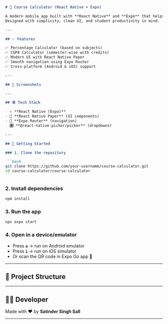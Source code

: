 ````markdown
# 📘 Course Calculator (React Native + Expo)

A modern mobile app built with **React Native** and **Expo** that helps students easily calculate their **Percentage** and **CGPA** semester-wise.  
Designed with simplicity, clean UI, and student productivity in mind.

---

## ✨ Features

✅ Percentage Calculator (based on subjects)  
✅ CGPA Calculator (semester-wise with credits)  
✅ Modern UI with React Native Paper  
✅ Smooth navigation using Expo Router  
✅ Cross-platform (Android & iOS) support

---

## 📸 Screenshots

---

## 🛠️ Tech Stack

- ⚛️ **React Native (Expo)**
- 🎨 **React Native Paper** (UI components)
- 🧭 **Expo Router** (navigation)
- 🎛️ **@react-native-picker/picker** (dropdowns)

---

## 🚀 Getting Started

### 1. Clone the repository

```bash
git clone https://github.com/your-username/course-calculator.git
cd course-calculator/course-calculator
```
````

### 2. Install dependencies

```bash
npm install
```

### 3. Run the app

```bash
npx expo start
```

### 4. Open in a device/emulator

- Press **`a`** → run on Android emulator
- Press **`i`** → run on iOS simulator
- Or scan the QR code in Expo Go app 📱

---

## 📂 Project Structure

---

## 🧑‍💻 Developer

Made with ❤️ by **Satinder Singh Sall**

---
